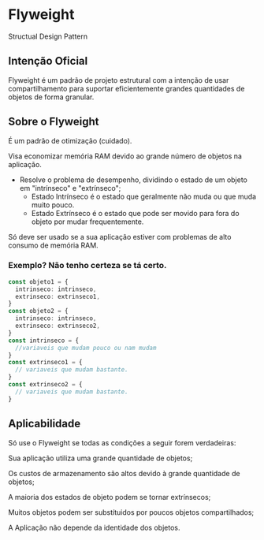 # Flyweight
Structual Design Pattern

## Intenção Oficial
Flyweight é um padrão de projeto estrutural com a intenção de usar compartilhamento para suportar 
eficientemente grandes quantidades de objetos de forma granular.

## Sobre o Flyweight
É um padrão de otimização (cuidado).

Visa economizar memória RAM devido ao grande número de objetos na aplicação.

- Resolve o problema de desempenho, dividindo o estado de um objeto em "intrínseco" e "extrínseco";
  - Estado Intrínseco é o estado que geralmente não muda ou que muda muito pouco.
  - Estado Extrínseco é o estado que pode ser movido para fora do objeto por mudar frequentemente.

Só deve ser usado se a sua aplicação estiver com problemas de alto consumo de memória RAM.

### Exemplo? Não tenho certeza se tá certo.
```ts
const objeto1 = {
  intrinseco: intrinseco,
  extrinseco: extrinseco1,
}
const objeto2 = {
  intrinseco: intrinseco,
  extrinseco: extrinseco2,
}
const intrinseco = {
  //variaveis que mudam pouco ou nam mudam
}
const extrinseco1 = {
  // variaveis que mudam bastante.
}
const extrinseco2 = {
  // variaveis que mudam bastante.
}
```

## Aplicabilidade 
Só use o Flyweight se todas as condições a seguir forem verdadeiras:

Sua aplicação utiliza uma grande quantidade de objetos;

Os custos de armazenamento são altos devido à grande quantidade de objetos;

A maioria dos estados de objeto podem se tornar extrínsecos;

Muitos objetos podem ser substítuidos por poucos objetos compartilhados;

A Aplicação não depende da identidade dos objetos.